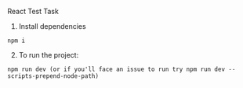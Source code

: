 React Test Task

1. Install dependencies
```
npm i
```
2. To run the project:
```
npm run dev (or if you'll face an issue to run try npm run dev --scripts-prepend-node-path)
```